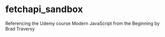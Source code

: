 # fetchapi_sandbox

Referencing the Udemy course Modern JavaScript from the Beginning by Brad Traversy